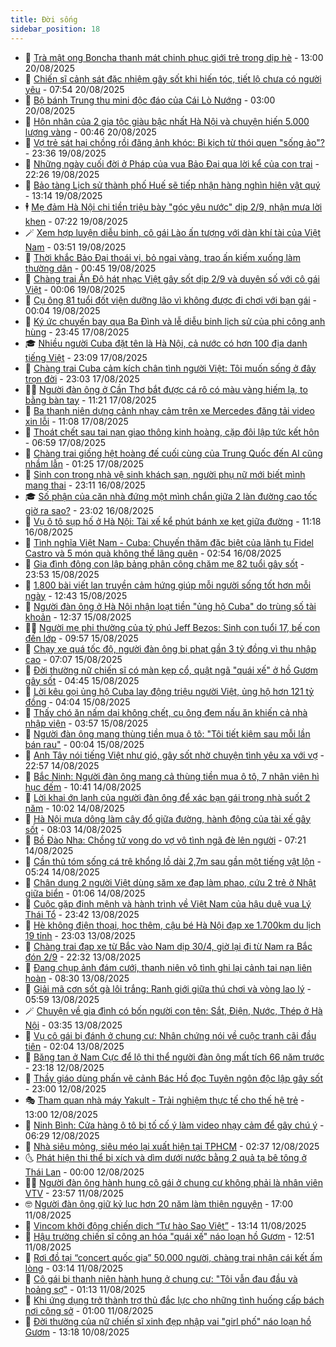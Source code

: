 ```yaml
---
title: Đời sống
sidebar_position: 18
---
```


<!-- dantri-doi-song:START -->
- 🥳 [Trà mật ong Boncha thanh mát chinh phục giới trẻ trong dịp hè](https://dantri.com.vn/doi-song/tra-mat-ong-boncha-thanh-mat-chinh-phuc-gioi-tre-trong-dip-he-20250820135630315.htm) - 13:00 20/08/2025
- 🌁 [Chiến sĩ cảnh sát đặc nhiệm gây sốt khi hiến tóc, tiết lộ chưa có người yêu](https://dantri.com.vn/doi-song/chien-si-canh-sat-dac-nhiem-gay-sot-khi-hien-toc-tiet-lo-chua-co-nguoi-yeu-20250820102956697.htm) - 07:54 20/08/2025
- 👀 [Bộ bánh Trung thu mini độc đáo của Cái Lò Nướng](https://dantri.com.vn/doi-song/bo-banh-trung-thu-mini-doc-dao-cua-cai-lo-nuong-20250820091725918.htm) - 03:00 20/08/2025
- 🐻 [Hôn nhân của 2 gia tộc giàu bậc nhất Hà Nội và chuyện hiến 5.000 lượng vàng](https://dantri.com.vn/doi-song/hon-nhan-cua-2-gia-toc-giau-bac-nhat-ha-noi-va-chuyen-hien-5000-luong-vang-20250818095642768.htm) - 00:46 20/08/2025
- 🦅 [Vợ trẻ sát hại chồng rồi đăng ảnh khóc: Bi kịch từ thói quen &quot;sống ảo&quot;?](https://dantri.com.vn/doi-song/vo-tre-sat-hai-chong-roi-dang-anh-khoc-bi-kich-tu-thoi-quen-song-ao-20250819172635258.htm) - 23:36 19/08/2025
- 🦩 [Những ngày cuối đời ở Pháp của vua Bảo Đại qua lời kể của con trai](https://dantri.com.vn/doi-song/nhung-ngay-cuoi-doi-o-phap-cua-vua-bao-dai-qua-loi-ke-cua-con-trai-20250818011922269.htm) - 22:26 19/08/2025
- 🦏 [Bảo tàng Lịch sử thành phố Huế sẽ tiếp nhận hàng nghìn hiện vật quý](https://dantri.com.vn/doi-song/bao-tang-lich-su-thanh-pho-hue-se-tiep-nhan-hang-nghin-hien-vat-quy-20250819162256071.htm) - 13:14 19/08/2025
- 🕴 [Mẹ đảm Hà Nội chi tiền triệu bày &quot;góc yêu nước&quot; dịp 2/9, nhận mưa lời khen](https://dantri.com.vn/doi-song/me-dam-ha-noi-chi-tien-trieu-bay-goc-yeu-nuoc-dip-29-nhan-mua-loi-khen-20250818233856617.htm) - 07:22 19/08/2025
- 🪄 [Xem hợp luyện diễu binh, cô gái Lào ấn tượng với dàn khí tài của Việt Nam](https://dantri.com.vn/doi-song/xem-hop-luyen-dieu-binh-co-gai-lao-an-tuong-voi-dan-khi-tai-cua-viet-nam-20250819095927474.htm) - 03:51 19/08/2025
- 🚦 [Thời khắc Bảo Đại thoái vị, bỏ ngai vàng, trao ấn kiếm xuống làm thường dân](https://dantri.com.vn/doi-song/thoi-khac-bao-dai-thoai-vi-bo-ngai-vang-trao-an-kiem-xuong-lam-thuong-dan-20250815204646237.htm) - 00:45 19/08/2025
- 🤔 [Chàng trai Ấn Độ hát nhạc Việt gây sốt dịp 2/9 và duyên số với cô gái Việt](https://dantri.com.vn/doi-song/chang-trai-an-do-hat-nhac-viet-gay-sot-dip-29-va-duyen-so-voi-co-gai-viet-20250818091633783.htm) - 00:06 19/08/2025
- 🚦 [Cụ ông 81 tuổi đốt viện dưỡng lão vì không được đi chơi với bạn gái](https://dantri.com.vn/doi-song/cu-ong-81-tuoi-dot-vien-duong-lao-vi-khong-duoc-di-choi-voi-ban-gai-20250818223739930.htm) - 00:04 19/08/2025
- 🐎 [Ký ức chuyến bay qua Ba Đình và lễ diễu binh lịch sử của phi công anh hùng](https://dantri.com.vn/doi-song/ky-uc-chuyen-bay-qua-ba-dinh-va-le-dieu-binh-lich-su-cua-phi-cong-anh-hung-20250817140220605.htm) - 23:45 17/08/2025
- 🎓 [Nhiều người Cuba đặt tên là Hà Nội, cả nước có hơn 100 địa danh tiếng Việt](https://dantri.com.vn/doi-song/nhieu-nguoi-cuba-dat-ten-la-ha-noi-ca-nuoc-co-hon-100-dia-danh-tieng-viet-20250817103011064.htm) - 23:09 17/08/2025
- 🐘 [Chàng trai Cuba cảm kích chân tình người Việt: Tôi muốn sống ở đây trọn đời](https://dantri.com.vn/doi-song/chang-trai-cuba-cam-kich-chan-tinh-nguoi-viet-toi-muon-song-o-day-tron-doi-20250817184059895.htm) - 23:03 17/08/2025
- 🧑‍🏫 [Người đàn ông ở Cần Thơ bắt được cá rô có màu vàng hiếm lạ, to bằng bàn tay](https://dantri.com.vn/doi-song/nguoi-dan-ong-o-can-tho-bat-duoc-ca-ro-co-mau-vang-hiem-la-to-bang-ban-tay-20250817171342852.htm) - 11:21 17/08/2025
- 🦒 [Ba thanh niên dựng cảnh nhạy cảm trên xe Mercedes đăng tải video xin lỗi](https://dantri.com.vn/doi-song/ba-thanh-nien-dung-canh-nhay-cam-tren-xe-mercedes-dang-tai-video-xin-loi-20250817171623243.htm) - 11:08 17/08/2025
- 🧰 [Thoát chết sau tai nạn giao thông kinh hoàng, cặp đôi lập tức kết hôn](https://dantri.com.vn/doi-song/thoat-chet-sau-tai-nan-giao-thong-kinh-hoang-cap-doi-lap-tuc-ket-hon-20250816201634390.htm) - 06:59 17/08/2025
- 🧐 [Chàng trai giống hệt hoàng đế cuối cùng của Trung Quốc đến AI cũng nhầm lẫn](https://dantri.com.vn/doi-song/chang-trai-giong-het-hoang-de-cuoi-cung-cua-trung-quoc-den-ai-cung-nham-lan-20250815220036175.htm) - 01:25 17/08/2025
- 🌮 [Sinh con trong nhà vệ sinh khách sạn, người phụ nữ mới biết mình mang thai](https://dantri.com.vn/doi-song/sinh-con-trong-nha-ve-sinh-khach-san-nguoi-phu-nu-moi-biet-minh-mang-thai-20250816231956978.htm) - 23:11 16/08/2025
- 🎓 [Số phận của căn nhà đứng một mình chắn giữa 2 làn đường cao tốc giờ ra sao?](https://dantri.com.vn/doi-song/so-phan-cua-can-nha-dung-mot-minh-chan-giua-2-lan-duong-cao-toc-gio-ra-sao-20250816162506445.htm) - 23:02 16/08/2025
- 🚀 [Vụ ô tô sụp hố ở Hà Nội: Tài xế kể phút bánh xe kẹt giữa đường](https://dantri.com.vn/doi-song/vu-o-to-sup-ho-o-ha-noi-tai-xe-ke-phut-banh-xe-ket-giua-duong-20250816162850032.htm) - 11:18 16/08/2025
- 🤖 [Tình nghĩa Việt Nam - Cuba: Chuyến thăm đặc biệt của lãnh tụ Fidel Castro và 5 món quà không thể lãng quên](https://dantri.com.vn/doi-song/tinh-nghia-viet-nam-cuba-chuyen-tham-dac-biet-cua-lanh-tu-fidel-castro-va-5-mon-qua-khong-the-lang-quen-20250816015703028.htm) - 02:54 16/08/2025
- 🤩 [Gia đình đông con lập bảng phân công chăm mẹ 82 tuổi gây sốt](https://dantri.com.vn/doi-song/gia-dinh-dong-con-lap-bang-phan-cong-cham-me-82-tuoi-gay-sot-20250815231815057.htm) - 23:53 15/08/2025
- 👹 [1.800 bài viết lan truyền cảm hứng giúp mỗi người sống tốt hơn mỗi ngày](https://dantri.com.vn/doi-song/1800-bai-viet-lan-truyen-cam-hung-giup-moi-nguoi-song-tot-hon-moi-ngay-20250815182224157.htm) - 12:43 15/08/2025
- 🦩 [Người đàn ông ở Hà Nội nhận loạt tiền &quot;ủng hộ Cuba&quot; do trùng số tài khoản](https://dantri.com.vn/doi-song/nguoi-dan-ong-o-ha-noi-nhan-loat-tien-ung-ho-cuba-do-trung-so-tai-khoan-20250815192424812.htm) - 12:37 15/08/2025
- 🧑‍🏫 [Người mẹ phi thường của tỷ phú Jeff Bezos: Sinh con tuổi 17, bế con đến lớp](https://dantri.com.vn/doi-song/nguoi-me-phi-thuong-cua-ty-phu-jeff-bezos-sinh-con-tuoi-17-be-con-den-lop-20250815155640011.htm) - 09:57 15/08/2025
- 🌈 [Chạy xe quá tốc độ, người đàn ông bị phạt gần 3 tỷ đồng vì thu nhập cao](https://dantri.com.vn/doi-song/chay-xe-qua-toc-do-nguoi-dan-ong-bi-phat-gan-3-ty-dong-vi-thu-nhap-cao-20250813161725668.htm) - 07:07 15/08/2025
- 💃 [Đời thường nữ chiến sĩ có màn kẹp cổ, quật ngã &quot;quái xế&quot; ở hồ Gươm gây sốt](https://dantri.com.vn/doi-song/doi-thuong-nu-chien-si-co-man-kep-co-quat-nga-quai-xe-o-ho-guom-gay-sot-20250815110559068.htm) - 04:45 15/08/2025
- 💂 [Lời kêu gọi ủng hộ Cuba lay động triệu người Việt, ủng hộ hơn 121 tỷ đồng](https://dantri.com.vn/doi-song/loi-keu-goi-ung-ho-cuba-lay-dong-trieu-nguoi-viet-ung-ho-hon-121-ty-dong-20250815102611368.htm) - 04:04 15/08/2025
- 🦏 [Thấy chó ăn nấm dại không chết, cụ ông đem nấu ăn khiến cả nhà nhập viện](https://dantri.com.vn/doi-song/thay-cho-an-nam-dai-khong-chet-cu-ong-dem-nau-an-khien-ca-nha-nhap-vien-20250815104659949.htm) - 03:57 15/08/2025
- 🤡 [Người đàn ông mang thùng tiền mua ô tô: &quot;Tôi tiết kiệm sau mỗi lần bán rau&quot;](https://dantri.com.vn/doi-song/nguoi-dan-ong-mang-thung-tien-mua-o-to-toi-tiet-kiem-sau-moi-lan-ban-rau-20250814211756661.htm) - 00:04 15/08/2025
- 🫶 [Anh Tây nói tiếng Việt như gió, gây sốt nhờ chuyện tình yêu xa với vợ](https://dantri.com.vn/doi-song/anh-tay-noi-tieng-viet-nhu-gio-gay-sot-nho-chuyen-tinh-yeu-xa-voi-vo-20250813144829198.htm) - 22:57 14/08/2025
- 💪 [Bắc Ninh: Người đàn ông mang cả thùng tiền mua ô tô, 7 nhân viên hì hục đếm](https://dantri.com.vn/doi-song/bac-ninh-nguoi-dan-ong-mang-ca-thung-tien-mua-o-to-7-nhan-vien-hi-huc-dem-20250814172638760.htm) - 10:41 14/08/2025
- 🦅 [Lời khai ớn lạnh của người đàn ông để xác bạn gái trong nhà suốt 2 năm](https://dantri.com.vn/doi-song/loi-khai-on-lanh-cua-nguoi-dan-ong-de-xac-ban-gai-trong-nha-suot-2-nam-20250814160832531.htm) - 10:02 14/08/2025
- 🧠 [Hà Nội mưa dông làm cây đổ giữa đường, hành động của tài xế gây sốt](https://dantri.com.vn/doi-song/ha-noi-mua-dong-lam-cay-do-giua-duong-hanh-dong-cua-tai-xe-gay-sot-20250814145110601.htm) - 08:03 14/08/2025
- 🦅 [Bồ Đào Nha: Chồng tử vong do vợ vô tình ngã đè lên người](https://dantri.com.vn/doi-song/bo-dao-nha-chong-tu-vong-do-vo-vo-tinh-nga-de-len-nguoi-20250814113518863.htm) - 07:21 14/08/2025
- 💪 [Cần thủ tóm sống cá trê khổng lồ dài 2,7m sau gần một tiếng vật lộn](https://dantri.com.vn/doi-song/can-thu-tom-song-ca-tre-khong-lo-dai-27m-sau-gan-mot-tieng-vat-lon-20250814120713128.htm) - 05:24 14/08/2025
- 🧐 [Chân dung 2 người Việt dùng săm xe đạp làm phao, cứu 2 trẻ ở Nhật giữa biển](https://dantri.com.vn/doi-song/chan-dung-2-nguoi-viet-dung-sam-xe-dap-lam-phao-cuu-2-tre-o-nhat-giua-bien-20250813230940207.htm) - 01:06 14/08/2025
- 👀 [Cuộc gặp định mệnh và hành trình về Việt Nam của hậu duệ vua Lý Thái Tổ](https://dantri.com.vn/doi-song/cuoc-gap-dinh-menh-va-hanh-trinh-ve-viet-nam-cua-hau-due-vua-ly-thai-to-20250813102207232.htm) - 23:42 13/08/2025
- 🎉 [Hè không điện thoại, học thêm, cậu bé Hà Nội đạp xe 1.700km du lịch 19 tỉnh](https://dantri.com.vn/doi-song/he-khong-dien-thoai-hoc-them-cau-be-ha-noi-dap-xe-1700km-du-lich-19-tinh-20250813152432579.htm) - 23:03 13/08/2025
- 💂 [Chàng trai đạp xe từ Bắc vào Nam dịp 30/4, giờ lại đi từ Nam ra Bắc đón 2/9](https://dantri.com.vn/doi-song/chang-trai-dap-xe-tu-bac-vao-nam-dip-304-gio-lai-di-tu-nam-ra-bac-don-29-20250813101320826.htm) - 22:32 13/08/2025
- 🚀 [Đang chụp ảnh đám cưới, thanh niên vô tình ghi lại cảnh tai nạn liên hoàn](https://dantri.com.vn/doi-song/dang-chup-anh-dam-cuoi-thanh-nien-vo-tinh-ghi-lai-canh-tai-nan-lien-hoan-20250812143424230.htm) - 08:30 13/08/2025
- 👹 [Giải mã cơn sốt gà lôi trắng: Ranh giới giữa thú chơi và vòng lao lý](https://dantri.com.vn/doi-song/giai-ma-con-sot-ga-loi-trang-ranh-gioi-giua-thu-choi-va-vong-lao-ly-20250813121638848.htm) - 05:59 13/08/2025
- 🪄 [Chuyện về gia đình có bốn người con tên: Sắt, Điện, Nước, Thép ở Hà Nội](https://dantri.com.vn/doi-song/chuyen-ve-gia-dinh-co-bon-nguoi-con-ten-sat-dien-nuoc-thep-o-ha-noi-20250807142658621.htm) - 03:35 13/08/2025
- 🌁 [Vụ cô gái bị đánh ở chung cư: Nhân chứng nói về cuộc tranh cãi đầu tiên](https://dantri.com.vn/doi-song/vu-co-gai-bi-danh-o-chung-cu-nhan-chung-noi-ve-cuoc-tranh-cai-dau-tien-20250812190215658.htm) - 02:04 13/08/2025
- 🌋 [Băng tan ở Nam Cực để lộ thi thể người đàn ông mất tích 66 năm trước](https://dantri.com.vn/doi-song/bang-tan-o-nam-cuc-de-lo-thi-the-nguoi-dan-ong-mat-tich-66-nam-truoc-20250812223648113.htm) - 23:18 12/08/2025
- 🦆 [Thầy giáo dùng phấn vẽ cảnh Bác Hồ đọc Tuyên ngôn độc lập gây sốt](https://dantri.com.vn/doi-song/thay-giao-dung-phan-ve-canh-bac-ho-doc-tuyen-ngon-doc-lap-gay-sot-20250812005555363.htm) - 23:00 12/08/2025
- 🎭 [Tham quan nhà máy Yakult - Trải nghiệm thực tế cho thế hệ trẻ](https://dantri.com.vn/doi-song/tham-quan-nha-may-yakult-trai-nghiem-thuc-te-cho-the-he-tre-20250812162430187.htm) - 13:00 12/08/2025
- 🤡 [Ninh Bình: Cửa hàng ô tô bị tố cố ý làm video nhạy cảm để gây chú ý](https://dantri.com.vn/doi-song/ninh-binh-cua-hang-o-to-bi-to-co-y-lam-video-nhay-cam-de-gay-chu-y-20250812132415310.htm) - 06:29 12/08/2025
- 🦩 [Nhà siêu mỏng, siêu méo lại xuất hiện tại TPHCM](https://dantri.com.vn/bat-dong-san/nha-sieu-mong-sieu-meo-lai-xuat-hien-tai-tphcm-20250812032452042.htm) - 02:37 12/08/2025
- 🌜 [Phát hiện thi thể bị xích và dìm dưới nước bằng 2 quả tạ bê tông ở Thái Lan](https://dantri.com.vn/doi-song/phat-hien-thi-the-bi-xich-va-dim-duoi-nuoc-bang-2-qua-ta-be-tong-o-thai-lan-20250811225513187.htm) - 00:00 12/08/2025
- 🧑‍🏫 [Người đàn ông hành hung cô gái ở chung cư không phải là nhân viên VTV](https://dantri.com.vn/doi-song/nguoi-dan-ong-hanh-hung-co-gai-o-chung-cu-khong-phai-la-nhan-vien-vtv-20250812064938207.htm) - 23:57 11/08/2025
- 🤓 [Người đàn ông giữ kỷ lục hơn 20 năm làm thiện nguyện](https://dantri.com.vn/xa-hoi/nguoi-dan-ong-giu-ky-luc-hon-20-nam-lam-thien-nguyen-20250811171628663.htm) - 17:00 11/08/2025
- 🤗 [Vincom khởi động chiến dịch “Tự hào Sao Việt”](https://dantri.com.vn/doi-song/vincom-khoi-dong-chien-dich-tu-hao-sao-viet-20250811195718750.htm) - 13:14 11/08/2025
- 🦒 [Hậu trường chiến sĩ công an hóa &quot;quái xế&quot; náo loạn hồ Gươm](https://dantri.com.vn/doi-song/hau-truong-chien-si-cong-an-hoa-quai-xe-nao-loan-ho-guom-20250811165245761.htm) - 12:51 11/08/2025
- 💂 [Rơi đồ tại “concert quốc gia” 50.000 người, chàng trai nhận cái kết ấm lòng](https://dantri.com.vn/doi-song/roi-do-tai-concert-quoc-gia-50000-nguoi-chang-trai-nhan-cai-ket-am-long-20250811094553749.htm) - 03:14 11/08/2025
- 🚀 [Cô gái bị thanh niên hành hung ở chung cư: &quot;Tôi vẫn đau đầu và hoảng sợ&quot;](https://dantri.com.vn/doi-song/co-gai-bi-thanh-nien-hanh-hung-o-chung-cu-toi-van-dau-dau-va-hoang-so-20250420205336783.htm) - 01:13 11/08/2025
- 🐲 [Khi ứng dụng trở thành trợ thủ đắc lực cho những tình huống cấp bách nơi công sở](https://dantri.com.vn/doi-song/khi-ung-dung-tro-thanh-tro-thu-dac-luc-cho-nhung-tinh-huong-cap-bach-noi-cong-so-20250805210320437.htm) - 01:00 11/08/2025
- 🎡 [Đời thường của nữ chiến sĩ xinh đẹp nhập vai &quot;girl phố&quot; náo loạn hồ Gươm](https://dantri.com.vn/doi-song/doi-thuong-cua-nu-chien-si-xinh-dep-nhap-vai-girl-pho-nao-loan-ho-guom-20250810192702943.htm) - 13:18 10/08/2025<!-- dantri-doi-song:END -->
